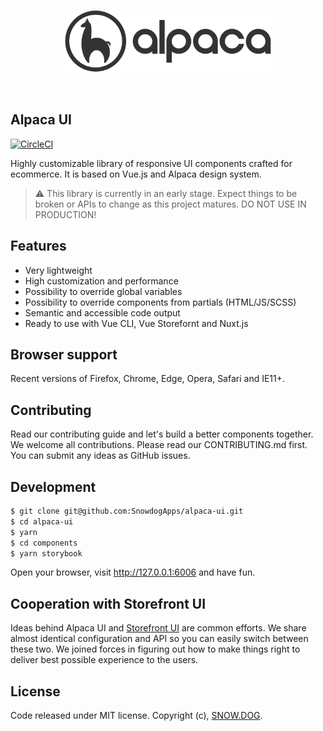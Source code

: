 <p align="center">
  <img src="components/public/assets/icons/alpaca.svg" alt="Alpaca logo" height="100" />
</p>
<br/>

## Alpaca UI

[![CircleCI](https://circleci.com/gh/SnowdogApps/alpaca-storybook/tree/develop.svg?style=svg)](https://circleci.com/gh/SnowdogApps/alpaca-storybook/tree/develop)

Highly customizable library of responsive UI components crafted for ecommerce. It is based on Vue.js and Alpaca design system.

> ⚠️ This library is currently in an early stage. Expect things to be broken or APIs to change as this project matures. DO NOT USE IN PRODUCTION!

## Features

- Very lightweight
- High customization and performance
- Possibility to override global variables
- Possibility to override components from partials (HTML/JS/SCSS)
- Semantic and accessible code output
- Ready to use with Vue CLI, Vue Storefornt and Nuxt.js

## Browser support

Recent versions of Firefox, Chrome, Edge, Opera, Safari and IE11+.

## Contributing

Read our contributing guide and let's build a better components together.
We welcome all contributions. Please read our CONTRIBUTING.md first. You can submit any ideas as GitHub issues.

## Development

```bash
$ git clone git@github.com:SnowdogApps/alpaca-ui.git
$ cd alpaca-ui
$ yarn
$ cd components
$ yarn storybook
```

Open your browser, visit http://127.0.0.1:6006 and have fun.

## Cooperation with Storefront UI

Ideas behind Alpaca UI and [Storefront UI](https://github.com/DivanteLtd/storefront-ui/) are common efforts. We share almost identical configuration and API so you can easily switch between these two. We joined forces in figuring out how to make things right to deliver best possible experience to the users.

## License

Code released under MIT license.
Copyright (c), [SNOW.DOG](https://snow.dog/).
